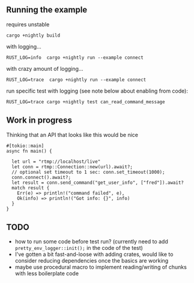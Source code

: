 ## Running the example

requires unstable
```
cargo +nightly build
```

with logging...
```
RUST_LOG=info  cargo +nightly run --example connect
```

with crazy amount of logging...
```
RUST_LOG=trace  cargo +nightly run --example connect
```

run specific test with logging (see note below about enabling from code):
```
RUST_LOG=trace cargo +nightly test can_read_command_message
```

## Work in progress

Thinking that an API that looks like this would be nice

```
#[tokio::main]
async fn main() {

  let url = "rtmp://localhost/live"
  let conn = rtmp::Connection::new(url).await?;
  // optional set timeout to 1 sec: conn.set_timeout(1000);  
  conn.connect().await?;
  let result = conn.send_command("get_user_info", ["fred"]).await?
  match result {
    Err(e) => println!("command failed", e),
    Ok(info) => println!("Got info: {}", info)
  }
}
```

## TODO

- how to run some code before test run?  (currently need to add     `pretty_env_logger::init();` in the code of the test)
- I've gotten a bit fast-and-loose with adding crates, would like to consider
  reducing dependencies once the basics are working
- maybe use procedural macro to implement reading/writing of chunks with less 
  boilerplate code